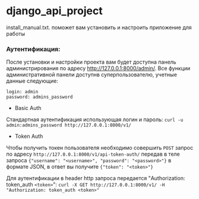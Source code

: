 # django_api_project
install_manual.txt. поможет вам установить и настроить приложение для работы

### Аутентификация:
После установки и настройки проекта вам будет доступна панель администрирования по адресу http://127.0.0.1:8000/admin/.
Все функции административной панели доступнв суперпользователю, учетные данные следующие: 
```
login: admin
password: admins_password
```
- Basic Auth

Стандартная аутентификация использующая логин и пароль:
```curl -u admin:admins_password http://127.0.0.1:8000/v1/```

- Token Auth

Чтобы получить токен пользователя необходимо совершить `POST` запрос по адресу `http://127.0.0.1:8000/v1/api-token-auth/` передав в теле запроса `{"username": "<username>", "password": "<password>"}` в формате JSON, в ответ вы получите `{"token": "<token>"}` 

Для аутентификации в header http запроса передается  "Authorization: token_auth `<token>`":
```curl -X GET http://127.0.0.1:8000/v1/ -H "Authorization: token_auth <token>"```
